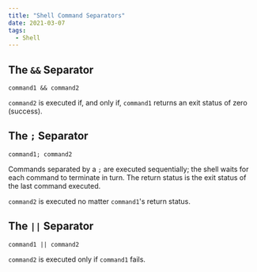 ```yaml
---
title: "Shell Command Separators"
date: 2021-03-07
tags:
  - Shell
---
```


## The `&&` Separator

```shell
command1 && command2
```

`command2` is executed if, and only if, `command1` returns an exit status of zero (success).

## The `;` Separator

```shell
command1; command2
```

Commands separated by a `;` are executed sequentially; the shell waits for each command to terminate in turn. The return status is the exit status of the last command executed.

`command2` is executed no matter `command1`'s return status.

## The `||` Separator

```shell
command1 || command2
```

`command2` is executed only if `command1` fails.
